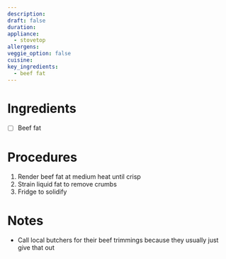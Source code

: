 ```yaml
---
description: 
draft: false
duration: 
appliance:
  - stovetop
allergens: 
veggie_option: false
cuisine:
key_ingredients:
  - beef fat
---
```

# Ingredients
- [ ] Beef fat
# Procedures
1. Render beef fat at medium heat until crisp
2. Strain liquid fat to remove crumbs
3. Fridge to solidify
# Notes
- Call local butchers for their beef trimmings because they usually just give that out